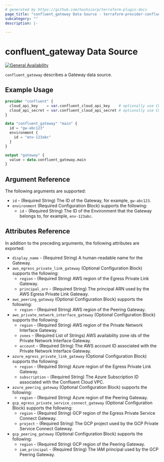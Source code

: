 ```yaml
---
# generated by https://github.com/hashicorp/terraform-plugin-docs
page_title: "confluent_gateway Data Source - terraform-provider-confluent"
subcategory: ""
description: |-
   
---
```


# confluent_gateway Data Source

[![General Availability](https://img.shields.io/badge/Lifecycle%20Stage-General%20Availability-%2345c6e8)](https://docs.confluent.io/cloud/current/api.html#section/Versioning/API-Lifecycle-Policy)

`confluent_gateway` describes a Gateway data source.

## Example Usage

```terraform
provider "confluent" {
  cloud_api_key    = var.confluent_cloud_api_key    # optionally use CONFLUENT_CLOUD_API_KEY env var
  cloud_api_secret = var.confluent_cloud_api_secret # optionally use CONFLUENT_CLOUD_API_SECRET env var
}

data "confluent_gateway" "main" {
  id = "gw-abc123"
  environment {
    id = "env-123abc"
  }
}

output "gateway" {
  value = data.confluent_gateway.main
}
```

<!-- schema generated by tfplugindocs -->
## Argument Reference

The following arguments are supported:

- `id` - (Required String) The ID of the Gateway, for example, `gw-abc123`.
- `environment` (Required Configuration Block) supports the following:
    - `id` - (Required String) The ID of the Environment that the Gateway belongs to, for example, `env-123abc`.

## Attributes Reference

In addition to the preceding arguments, the following attributes are exported:

- `display_name` - (Required String) A human-readable name for the Gateway.
- `aws_egress_private_link_gateway` (Optional Configuration Block) supports the following:
  - `region` - (Required String) AWS region of the Egress Private Link Gateway.
  - `principal_arn` - (Required String) The principal ARN used by the AWS Egress Private Link Gateway.
- `aws_peering_gateway` (Optional Configuration Block) supports the following:
  - `region` - (Required String) AWS region of the Peering Gateway.
- `aws_private_network_interface_gateway` (Optional Configuration Block) supports the following:
  - `region` - (Required String) AWS region of the Private Network Interface Gateway.
  - `zones` - (Required List of Strings) AWS availability zone ids of the Private Network Interface Gateway.
  - `account` - (Required String) The AWS account ID associated with the Private Network Interface Gateway.
- `azure_egress_private_link_gateway` (Optional Configuration Block) supports the following:
  - `region` - (Required String) Azure region of the Egress Private Link Gateway.
  - `subscription` - (Required String) The Azure Subscription ID associated with the Confluent Cloud VPC.
- `azure_peering_gateway` (Optional Configuration Block) supports the following:
  - `region` - (Required String) Azure region of the Peering Gateway.
- `gcp_egress_private_service_connect_gateway` (Optional Configuration Block) supports the following:
  - `region` - (Required String) GCP region of the Egress Private Service Connect Gateway.
  - `project` - (Required String) The GCP project used by the GCP Private Service Connect Gateway.
- `gcp_peering_gateway` (Optional Configuration Block) supports the following:
  - `region` - (Required String) GCP region of the Peering Gateway.
  - `iam_principal` - (Required String) The IAM principal used by the GCP Peering Gateway.
